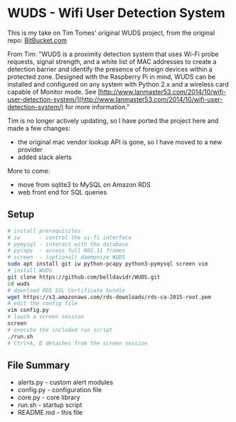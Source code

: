 # WUDS - Wifi User Detection System

This is my take on Tim Tomes' original WUDS project, from the original repo: [BitBucket.com](https://bitbucket.org/LaNMaSteR53/wuds)   

From Tim: "WUDS is a proximity detection system that uses Wi-Fi probe requests, signal strength, and a white list of MAC addresses to create a detection barrier and identify the presence of foreign devices within a protected zone. Designed with the Raspberry Pi in mind, WUDS can be installed and configured on any system with Python 2.x and a wireless card capable of Monitor mode. See [http://www.lanmaster53.com/2014/10/wifi-user-detection-system/](http://www.lanmaster53.com/2014/10/wifi-user-detection-system/) for more information."

Tim is no longer actively updating, so I have ported the project here and made a few changes:   
- the original mac vendor lookup API is gone, so I have moved to a new provider     
- added slack alerts   

More to come:   
- move from sqlite3 to MySQL on Amazon RDS 
- web front end for SQL queries

## Setup

```bash
# install prerequisites
# iw      - control the wi-fi interface
# pymysql - interact with the database
# pycapy  - access full 802.11 frames
# screen  - (optional) daemonize WUDS
sudo apt install git iw python-pcapy python3-pymysql screen vim
# install WUDS
git clone https://github.com/belldavidr/WUDS.git
cd wuds
# download RDS SSL Certificate bundle
wget https://s3.amazonaws.com/rds-downloads/rds-ca-2015-root.pem
# edit the config file
vim config.py
# lauch a screen session
screen
# execute the included run script
./run.sh
# Ctrl+A, D detaches from the screen session
```

## File Summary

* alerts.py - custom alert modules
* config.py - configuration file
* core.py - core library
* run.sh - startup script
* README.md - this file
